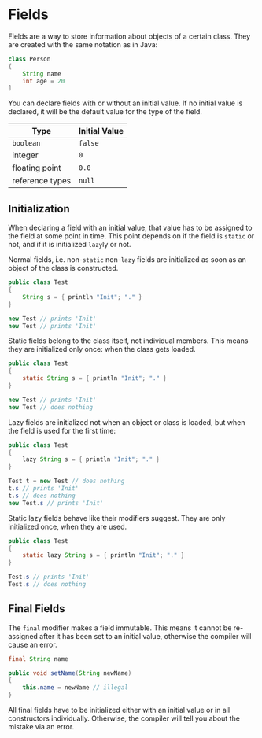 # Fields

Fields are a way to store information about objects of a certain class. They are created with the same notation as in Java:

```java
class Person
{
    String name
    int age = 20
]
```

You can declare fields with or without an initial value. If no initial value is declared, it will be the default value for the type of the field.

| Type            | Initial Value |
|-----------------|---------------|
| `boolean`       | `false`       |
| integer         | `0`           |
| floating point  | `0.0`         |
| reference types | `null`        |

## Initialization

When declaring a field with an initial value, that value has to be assigned to the field at some point in time. This point depends on if the field is `static` or not, and if it is initialized `lazy`ly or not.

Normal fields, i.e. non-`static` non-`lazy` fields are initialized as soon as an object of the class is constructed.

```java
public class Test
{
    String s = { println "Init"; "." }
}

new Test // prints 'Init'
new Test // prints 'Init'
```

Static fields belong to the class itself, not individual members. This means they are initialized only once: when the class gets loaded.

```java
public class Test
{
    static String s = { println "Init"; "." }
}

new Test // prints 'Init'
new Test // does nothing
```

Lazy fields are initialized not when an object or class is loaded, but when the field is used for the first time:

```java
public class Test
{
    lazy String s = { println "Init"; "." }
}

Test t = new Test // does nothing
t.s // prints 'Init'
t.s // does nothing
new Test.s // prints 'Init'
```

Static lazy fields behave like their modifiers suggest. They are only initialized once, when they are used.

```java
public class Test
{
    static lazy String s = { println "Init"; "." }
}

Test.s // prints 'Init'
Test.s // does nothing
```

## Final Fields

The `final` modifier makes a field immutable. This means it cannot be re-assigned after it has been set to an initial value, otherwise the compiler will cause an error.
  
```java
final String name

public void setName(String newName)
{
    this.name = newName // illegal
}
```

All final fields have to be initialized either with an initial value or in all constructors individually. Otherwise, the compiler will tell you about the mistake via an error.